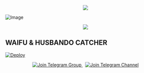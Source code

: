 
<p align="center">
  <img src="https://user-images.githubusercontent.com/73097560/115834477-dbab4500-a447-11eb-908a-139a6edaec5c.gif">
</p>

![Image](https://files.catbox.moe/gknnju.jpg)

<p align="center">
  <img src="https://user-images.githubusercontent.com/73097560/115834477-dbab4500-a447-11eb-908a-139a6edaec5c.gif">
</p>

## WAIFU & HUSBANDO CATCHER

[![Deploy](https://www.herokucdn.com/deploy/button.svg)](https://dashboard.heroku.com/new?template=https://github.com/iamnobita09/NOBITA_WAIFU)

<p align="center">
  <a href="https://t.me/+wPjAlUcObehiZDM1">
    <img src="https://img.shields.io/badge/Join%20Group-Telegram-blue?logo=telegram" alt="Join Telegram Group">
  </a>
  &nbsp;
  <a href="https://t.me/NOBITA_MUSIC_SUPPORT">
    <img src="https://img.shields.io/badge/Join%20Channel-Telegram-blue?logo=telegram" alt="Join Telegram Channel">
  </a>
</p>



